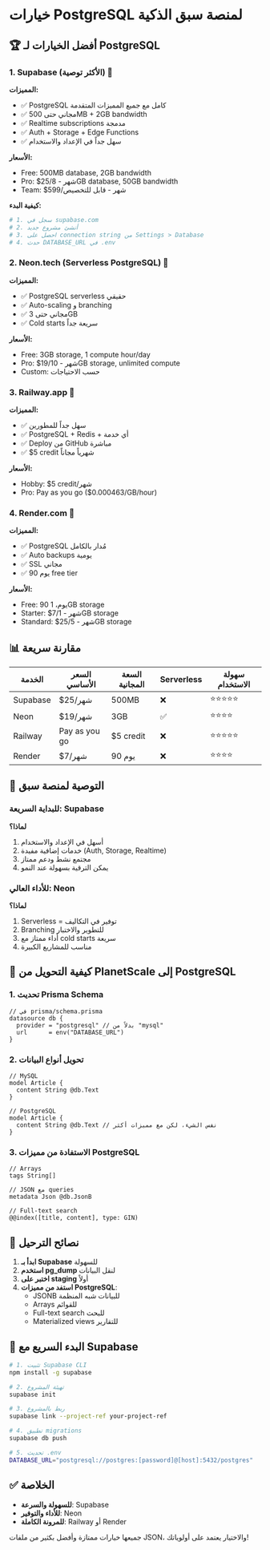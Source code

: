 # خيارات PostgreSQL لمنصة سبق الذكية

## 🏆 أفضل الخيارات لـ PostgreSQL

### 1. Supabase (الأكثر توصية) 🌟
**المميزات:**
- ✅ PostgreSQL كامل مع جميع المميزات المتقدمة
- ✅ مجاني حتى 500MB + 2GB bandwidth
- ✅ Realtime subscriptions مدمجة
- ✅ Auth + Storage + Edge Functions
- ✅ سهل جداً في الإعداد والاستخدام

**الأسعار:**
- Free: 500MB database, 2GB bandwidth
- Pro: $25/شهر - 8GB database, 50GB bandwidth
- Team: $599/شهر - قابل للتخصيص

**كيفية البدء:**
```bash
# 1. سجل في supabase.com
# 2. أنشئ مشروع جديد
# 3. احصل على connection string من Settings > Database
# 4. حدث DATABASE_URL في .env
```

### 2. Neon.tech (Serverless PostgreSQL) 🚀
**المميزات:**
- ✅ PostgreSQL serverless حقيقي
- ✅ Auto-scaling و branching
- ✅ مجاني حتى 3GB
- ✅ Cold starts سريعة جداً

**الأسعار:**
- Free: 3GB storage, 1 compute hour/day
- Pro: $19/شهر - 10GB storage, unlimited compute
- Custom: حسب الاحتياجات

### 3. Railway.app 🚂
**المميزات:**
- ✅ سهل جداً للمطورين
- ✅ PostgreSQL + Redis + أي خدمة
- ✅ Deploy من GitHub مباشرة
- ✅ $5 credit شهرياً مجاناً

**الأسعار:**
- Hobby: $5 credit/شهر
- Pro: Pay as you go ($0.000463/GB/hour)

### 4. Render.com 🎨
**المميزات:**
- ✅ PostgreSQL مُدار بالكامل
- ✅ Auto backups يومية
- ✅ SSL مجاني
- ✅ 90 يوم free tier

**الأسعار:**
- Free: 90 يوم، 1GB storage
- Starter: $7/شهر - 1GB storage
- Standard: $25/شهر - 5GB storage

## 📊 مقارنة سريعة

| الخدمة | السعر الأساسي | السعة المجانية | Serverless | سهولة الاستخدام |
|--------|---------------|----------------|------------|------------------|
| Supabase | $25/شهر | 500MB | ❌ | ⭐⭐⭐⭐⭐ |
| Neon | $19/شهر | 3GB | ✅ | ⭐⭐⭐⭐ |
| Railway | Pay as you go | $5 credit | ❌ | ⭐⭐⭐⭐⭐ |
| Render | $7/شهر | 90 يوم | ❌ | ⭐⭐⭐⭐ |

## 🎯 التوصية لمنصة سبق

### للبداية السريعة: **Supabase**
**لماذا؟**
1. أسهل في الإعداد والاستخدام
2. خدمات إضافية مفيدة (Auth, Storage, Realtime)
3. مجتمع نشط ودعم ممتاز
4. يمكن الترقية بسهولة عند النمو

### للأداء العالي: **Neon**
**لماذا؟**
1. Serverless = توفير في التكاليف
2. Branching للتطوير والاختبار
3. أداء ممتاز مع cold starts سريعة
4. مناسب للمشاريع الكبيرة

## 🔄 كيفية التحويل من PlanetScale إلى PostgreSQL

### 1. تحديث Prisma Schema
```prisma
// في prisma/schema.prisma
datasource db {
  provider = "postgresql" // بدلاً من "mysql"
  url      = env("DATABASE_URL")
}
```

### 2. تحويل أنواع البيانات
```prisma
// MySQL
model Article {
  content String @db.Text
}

// PostgreSQL
model Article {
  content String @db.Text // نفس الشيء، لكن مع مميزات أكثر
}
```

### 3. الاستفادة من مميزات PostgreSQL
```prisma
// Arrays
tags String[]

// JSON مع queries
metadata Json @db.JsonB

// Full-text search
@@index([title, content], type: GIN)
```

## 📝 نصائح الترحيل

1. **ابدأ بـ Supabase** للسهولة
2. **استخدم pg_dump** لنقل البيانات
3. **اختبر على staging** أولاً
4. **استفد من مميزات PostgreSQL**:
   - JSONB للبيانات شبه المنظمة
   - Arrays للقوائم
   - Full-text search للبحث
   - Materialized views للتقارير

## 🚀 البدء السريع مع Supabase

```bash
# 1. تثبيت Supabase CLI
npm install -g supabase

# 2. تهيئة المشروع
supabase init

# 3. ربط بالمشروع
supabase link --project-ref your-project-ref

# 4. تطبيق migrations
supabase db push

# 5. تحديث .env
DATABASE_URL="postgresql://postgres:[password]@[host]:5432/postgres"
```

## ✅ الخلاصة

- **للسهولة والسرعة**: Supabase
- **للأداء والتوفير**: Neon
- **للمرونة الكاملة**: Railway أو Render

جميعها خيارات ممتازة وأفضل بكثير من ملفات JSON، والاختيار يعتمد على أولوياتك! 